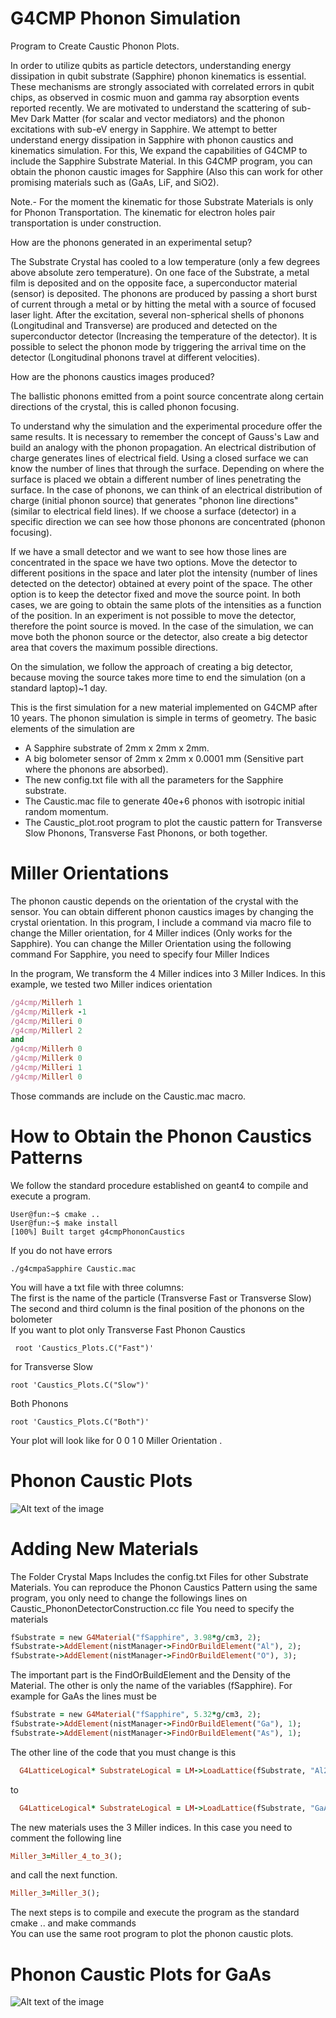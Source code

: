 # G4CMP Phonon Simulation
Program to Create Caustic Phonon Plots.

In order to utilize qubits as particle detectors, understanding energy dissipation in qubit substrate (Sapphire) phonon kinematics is essential. These mechanisms are strongly associated with correlated errors in qubit chips, as observed in cosmic muon and gamma ray absorption events reported recently. We are motivated to understand the scattering of sub-Mev Dark Matter (for scalar and vector mediators) and the phonon excitations with sub-eV energy in Sapphire. We attempt to better understand energy dissipation in Sapphire with phonon caustics and kinematics simulation. For this, We expand the capabilities of G4CMP to include the Sapphire Substrate Material. In this G4CMP program, you can obtain the phonon caustic images for Sapphire (Also this can work for other promising materials such as (GaAs, LiF, and SiO2).<br> 

Note.- For the moment the kinematic for those Substrate Materials  is only for Phonon Transportation. The kinematic for electron holes pair transportation is under construction.<br> 

How are the phonons generated in an experimental setup?

The Substrate Crystal has cooled to a low temperature (only a few degrees above absolute zero temperature). On one face of the Substrate, a metal film is deposited and on the opposite face, a superconductor material (sensor) is deposited. The phonons are produced by passing a short burst of current through a metal or by hitting the metal with a source of focused laser light. After the excitation, several non-spherical shells of phonons (Longitudinal and Transverse) are produced and detected on the superconductor detector (Increasing the temperature of the detector). It is possible to select the phonon mode by triggering the arrival time on the detector (Longitudinal phonons travel at different velocities).

How are the phonons caustics images produced?<br> 

The ballistic phonons emitted from a point source concentrate along certain directions of the crystal, this is called phonon focusing.<br> 

  To understand why the simulation and the experimental procedure offer the same results. It is necessary to remember the concept of Gauss's Law and build an analogy with the phonon propagation.  An electrical distribution of charge generates lines of electrical field. Using a closed surface we can know the number of lines that through the surface.  Depending on where the surface is placed we obtain a different number of lines penetrating the surface. In the case of phonons, we can think of an electrical distribution of charge (initial phonon source) that generates "phonon line directions" (similar to electrical field lines). If we choose a surface (detector) in a specific direction we can see how those phonons are concentrated (phonon focusing). <br> 

If we have a small detector and we want to see how those lines are concentrated in the space we have two options. Move the detector to different positions in the space and later plot the intensity (number of lines detected on the detector) obtained at every point of the space. The other option is to keep the detector fixed and move the source point. In both cases, we are going to obtain the same plots of the intensities as a function of the position. In an experiment is not possible to move the detector, therefore the point source is moved. In the case of the simulation, we can  move both the phonon source or the detector, also create a big detector area that covers the maximum possible directions. <br> 

On the simulation, we follow the approach of creating a big detector, because moving the source takes more time to end the simulation (on a standard laptop)~1 day. 


This is the first simulation for a new material implemented on G4CMP after 10 years. The phonon simulation is simple in terms of geometry. The basic elements of the simulation are 

* A Sapphire substrate of 2mm x 2mm x 2mm.
* A big bolometer sensor of 2mm x 2mm x 0.0001 mm (Sensitive part where the phonons are absorbed).
* The new config.txt file with all the parameters for the Sapphire substrate.
* The Caustic.mac file to generate 40e+6 phonos with isotropic initial random momentum.
* The Caustic_plot.root program to plot the caustic pattern for Transverse Slow Phonons, Transverse Fast Phonons, or both together.
# Miller Orientations
The phonon caustic depends on the orientation of the crystal with the sensor. You can obtain different phonon caustics images by changing the crystal orientation. In this program, I include a command via macro file to change the Miller orientation, for 4 Miller indices (Only works for the Sapphire).
You can change the Miller Orientation using the following command
 For Sapphire, you need to specify four Miller Indices

In the program, We transform the 4 Miller indices into 3 Miller Indices.
In this example, we tested two Miller indices orientation 
```ruby
/g4cmp/Millerh 1
/g4cmp/Millerk -1
/g4cmp/Milleri 0
/g4cmp/Millerl 2
and
/g4cmp/Millerh 0
/g4cmp/Millerk 0
/g4cmp/Milleri 1
/g4cmp/Millerl 0

```
Those commands are include on the Caustic.mac macro.

# How to Obtain the Phonon Caustics Patterns
We follow the standard procedure established on geant4 to compile and execute a program. 
```console
User@fun:~$ cmake ..
User@fun:~$ make install
[100%] Built target g4cmpPhononCaustics
```
If you do not have errors
```console
./g4cmpaSapphire Caustic.mac
```
You will have a txt file with three columns: <br> 
The first is the name of the particle (Transverse Fast or Transverse Slow) <br> 
The second and third column is the final position of the phonons on the bolometer <br> 
If you want to plot only Transverse Fast Phonon Caustics
```console
 root 'Caustics_Plots.C("Fast")'
```
for Transverse Slow
```console
root 'Caustics_Plots.C("Slow")'
```
Both Phonons
```console
root 'Caustics_Plots.C("Both")'
```
Your plot will look like 
for 0 0 1 0 Miller Orientation .

# Phonon Caustic Plots



![Alt text of the image](https://github.com/Israel-Tanjiro/Sapphire_G4CMP/blob/main/Sapphire_Phonon.png)

# Adding New Materials 
The Folder Crystal Maps Includes the config.txt Files for other Substrate Materials.
You can reproduce the Phonon Caustics Pattern using the same program, you only need to change the followings lines on Caustic_PhononDetectorConstruction.cc file
You need to specify the materials 
```ruby
fSubstrate = new G4Material("fSapphire", 3.98*g/cm3, 2);
fSubstrate->AddElement(nistManager->FindOrBuildElement("Al"), 2);
fSubstrate->AddElement(nistManager->FindOrBuildElement("O"), 3);

```
The important part is the FindOrBuildElement and the Density of the Material. The other  is only the name of the variables (fSapphire).
For example for GaAs the lines must be 
```ruby
fSubstrate = new G4Material("fSapphire", 5.32*g/cm3, 2);
fSubstrate->AddElement(nistManager->FindOrBuildElement("Ga"), 1);
fSubstrate->AddElement(nistManager->FindOrBuildElement("As"), 1);
```
The other line of the code that you must change is this
```ruby
  G4LatticeLogical* SubstrateLogical = LM->LoadLattice(fSubstrate, "Al2O3");
```
to 

```ruby
  G4LatticeLogical* SubstrateLogical = LM->LoadLattice(fSubstrate, "GaAs");
```
The new materials uses the 3 Miller indices. In this case you need to comment the following line 
```ruby
Miller_3=Miller_4_to_3();
```
and call the next function.
```ruby
Miller_3=Miller_3();
```

The next steps is to compile and execute the program as the standard cmake .. and make commands<br> 
You can use the same root program to plot the phonon caustic plots.

# Phonon Caustic Plots for GaAs
![Alt text of the image](https://github.com/Israel-Tanjiro/Sapphire_G4CMP/blob/main/Phonon_GaAS.png)



